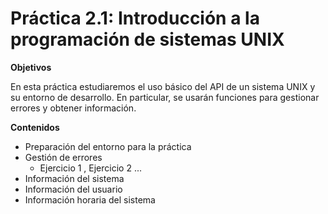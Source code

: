 # Práctica 2.1: Introducción a la programación de sistemas UNIX

**Objetivos**

En esta práctica estudiaremos el uso básico del API de un sistema UNIX y su entorno de desarrollo. En particular, se usarán funciones para gestionar errores y obtener información.

**Contenidos**

+ Preparación del entorno para la práctica
+ Gestión de errores
    + Ejercicio 1 , Ejercicio 2 ...
+ Información del sistema
+ Información del usuario
+ Información horaria del sistema
